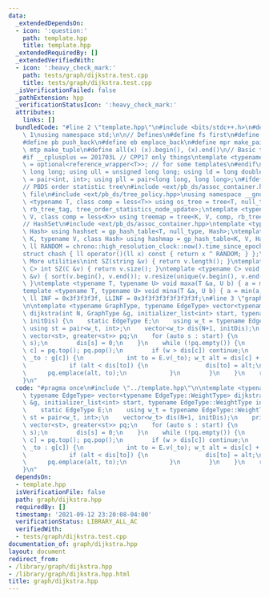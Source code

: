 ```yaml
---
data:
  _extendedDependsOn:
  - icon: ':question:'
    path: template.hpp
    title: template.hpp
  _extendedRequiredBy: []
  _extendedVerifiedWith:
  - icon: ':heavy_check_mark:'
    path: tests/graph/dijkstra.test.cpp
    title: tests/graph/dijkstra.test.cpp
  _isVerificationFailed: false
  _pathExtension: hpp
  _verificationStatusIcon: ':heavy_check_mark:'
  attributes:
    links: []
  bundledCode: "#line 2 \"template.hpp\"\n#include <bits/stdc++.h>\n#define DEBUG\
    \ 1\nusing namespace std;\n\n// Defines\n#define fs first\n#define sn second\n\
    #define pb push_back\n#define eb emplace_back\n#define mpr make_pair\n#define\
    \ mtp make_tuple\n#define all(x) (x).begin(), (x).end()\n// Basic type definitions\n\
    #if __cplusplus == 201703L // CPP17 only things\ntemplate <typename T> using opt_ref\
    \ = optional<reference_wrapper<T>>; // for some templates\n#endif\nusing ll =\
    \ long long; using ull = unsigned long long; using ld = long double;\nusing pii\
    \ = pair<int, int>; using pll = pair<long long, long long>;\n#ifdef __GNUG__\n\
    // PBDS order statistic tree\n#include <ext/pb_ds/assoc_container.hpp> // Common\
    \ file\n#include <ext/pb_ds/tree_policy.hpp>\nusing namespace __gnu_pbds;\ntemplate\
    \ <typename T, class comp = less<T>> using os_tree = tree<T, null_type, comp,\
    \ rb_tree_tag, tree_order_statistics_node_update>;\ntemplate <typename K, typename\
    \ V, class comp = less<K>> using treemap = tree<K, V, comp, rb_tree_tag, tree_order_statistics_node_update>;\n\
    // HashSet\n#include <ext/pb_ds/assoc_container.hpp>\ntemplate <typename T, class\
    \ Hash> using hashset = gp_hash_table<T, null_type, Hash>;\ntemplate <typename\
    \ K, typename V, class Hash> using hashmap = gp_hash_table<K, V, Hash>;\nconst\
    \ ll RANDOM = chrono::high_resolution_clock::now().time_since_epoch().count();\n\
    struct chash { ll operator()(ll x) const { return x ^ RANDOM; } };\n#endif\n//\
    \ More utilities\nint SZ(string &v) { return v.length(); }\ntemplate <typename\
    \ C> int SZ(C &v) { return v.size(); }\ntemplate <typename C> void UNIQUE(vector<C>\
    \ &v) { sort(v.begin(), v.end()); v.resize(unique(v.begin(), v.end()) - v.begin());\
    \ }\ntemplate <typename T, typename U> void maxa(T &a, U b) { a = max(a, b); }\n\
    template <typename T, typename U> void mina(T &a, U b) { a = min(a, b); }\nconst\
    \ ll INF = 0x3f3f3f3f, LLINF = 0x3f3f3f3f3f3f3f3f;\n#line 3 \"graph/dijkstra.hpp\"\
    \n\ntemplate <typename GraphType, typename EdgeType> vector<typename EdgeType::WeightType>\
    \ dijkstra(int N, GraphType &g, initializer_list<int> start, typename EdgeType::WeightType\
    \ initDis) {\n    static EdgeType E;\n    using w_t = typename EdgeType::WeightType;\
    \ using st = pair<w_t, int>;\n    vector<w_t> dis(N+1, initDis);\n    priority_queue<st,\
    \ vector<st>, greater<st>> pq;\n    for (auto s : start) {\n        pq.emplace(0,\
    \ s);\n        dis[s] = 0;\n    }\n    while (!pq.empty()) {\n        auto [w,\
    \ c] = pq.top(); pq.pop();\n        if (w > dis[c]) continue;\n        for (auto\
    \ _to : g[c]) {\n            int to = E.v(_to); w_t alt = dis[c] + E.w(_to);\n\
    \            if (alt < dis[to]) {\n                dis[to] = alt;\n          \
    \      pq.emplace(alt, to);\n            }\n        }\n    }\n    return dis;\n\
    }\n"
  code: "#pragma once\n#include \"../template.hpp\"\n\ntemplate <typename GraphType,\
    \ typename EdgeType> vector<typename EdgeType::WeightType> dijkstra(int N, GraphType\
    \ &g, initializer_list<int> start, typename EdgeType::WeightType initDis) {\n\
    \    static EdgeType E;\n    using w_t = typename EdgeType::WeightType; using\
    \ st = pair<w_t, int>;\n    vector<w_t> dis(N+1, initDis);\n    priority_queue<st,\
    \ vector<st>, greater<st>> pq;\n    for (auto s : start) {\n        pq.emplace(0,\
    \ s);\n        dis[s] = 0;\n    }\n    while (!pq.empty()) {\n        auto [w,\
    \ c] = pq.top(); pq.pop();\n        if (w > dis[c]) continue;\n        for (auto\
    \ _to : g[c]) {\n            int to = E.v(_to); w_t alt = dis[c] + E.w(_to);\n\
    \            if (alt < dis[to]) {\n                dis[to] = alt;\n          \
    \      pq.emplace(alt, to);\n            }\n        }\n    }\n    return dis;\n\
    }\n"
  dependsOn:
  - template.hpp
  isVerificationFile: false
  path: graph/dijkstra.hpp
  requiredBy: []
  timestamp: '2021-09-12 23:20:08-04:00'
  verificationStatus: LIBRARY_ALL_AC
  verifiedWith:
  - tests/graph/dijkstra.test.cpp
documentation_of: graph/dijkstra.hpp
layout: document
redirect_from:
- /library/graph/dijkstra.hpp
- /library/graph/dijkstra.hpp.html
title: graph/dijkstra.hpp
---
```

